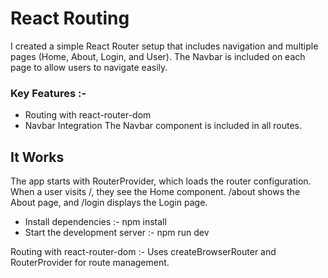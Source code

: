 # React Routing 
I created a simple React Router setup that includes navigation and multiple pages (Home, About, Login, and User). The Navbar is included on each page to allow users to navigate easily.

### Key Features :-
- Routing with react-router-dom
- Navbar Integration
The Navbar component is included in all routes.

## It Works 
The app starts with RouterProvider, which loads the router configuration.
When a user visits /, they see the Home component.
/about shows the About page, and /login displays the Login page.

- Install dependencies :- npm install
- Start the development server :- npm run dev   

Routing with react-router-dom :- Uses createBrowserRouter and RouterProvider for route management.
